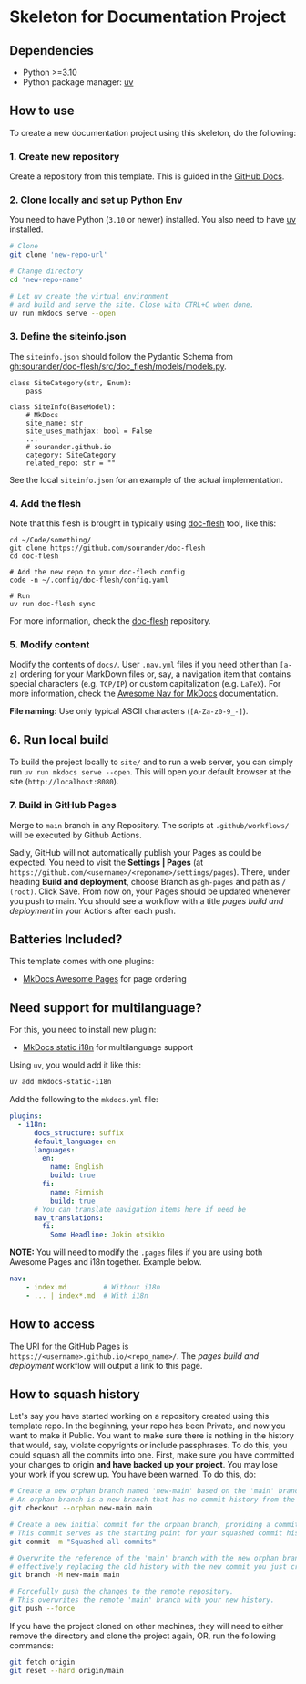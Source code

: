 # Skeleton for Documentation Project

## Dependencies
* Python >=3.10
* Python package manager: [uv](https://docs.astral.sh/uv/)

## How to use

To create a new documentation project using this skeleton, do the following:


### 1. Create new repository

Create a repository from this template. This is guided in the [GitHub Docs](https://docs.github.com/en/repositories/creating-and-managing-repositories/creating-a-repository-from-a-template).


### 2. Clone locally and set up Python Env

You need to have Python (`3.10` or newer) installed. You also need to have [uv](https://docs.astral.sh/uv/) installed.
```bash
# Clone
git clone 'new-repo-url'

# Change directory
cd 'new-repo-name'

# Let uv create the virtual environment
# and build and serve the site. Close with CTRL+C when done.
uv run mkdocs serve --open
```


### 3. Define the siteinfo.json

The `siteinfo.json` should follow the Pydantic Schema from [gh:sourander/doc-flesh/src/doc_flesh/models/models.py](https://github.com/sourander/doc-flesh/blob/main/src/doc_flesh/models/models.py).

```
class SiteCategory(str, Enum):
    pass

class SiteInfo(BaseModel):
    # MkDocs
    site_name: str
    site_uses_mathjax: bool = False
    ...
    # sourander.github.io
    category: SiteCategory
    related_repo: str = ""
```

See the local `siteinfo.json` for an example of the actual implementation.


### 4. Add the flesh

Note that this flesh is brought in typically using [doc-flesh](https://github.com/sourander/doc-flesh) tool, like this:

```
cd ~/Code/something/
git clone https://github.com/sourander/doc-flesh
cd doc-flesh

# Add the new repo to your doc-flesh config
code -n ~/.config/doc-flesh/config.yaml

# Run
uv run doc-flesh sync
```

For more information, check the [doc-flesh](https://github.com/sourander/doc-flesh) repository.


### 5. Modify content

Modify the contents of `docs/`. User `.nav.yml` files if you need other than `[a-z]` ordering for your MarkDown files or, say, a navigation item that contains special characters (e.g. `TCP/IP`) or custom capitalization (e.g. `LaTeX`). For more information, check the [Awesome Nav for MkDocs](https://lukasgeiter.github.io/mkdocs-awesome-nav/) documentation.

**File naming:** Use only typical ASCII characters (`[A-Za-z0-9_-]`).


## 6. Run local build

To build the project locally to `site/` and to run a web server, you can simply run `uv run mkdocs serve --open`. This will open your default browser at the site (`http://localhost:8080`).


### 7. Build in GitHub Pages

Merge to `main` branch in any Repository. The scripts at `.github/workflows/` will be executed by Github Actions.

Sadly, GitHub will not automatically publish your Pages as could be expected. You need to visit the **Settings | 
Pages** (at `https://github.com/<username>/<reponame>/settings/pages`). There, under heading **Build and 
deployment**, choose Branch as `gh-pages` and path as `/ (root)`. Click Save. From now on, your Pages should be 
updated whenever you push to main. You should see a workflow with a title *pages build and deployment* in your 
Actions after each push.


## Batteries Included?

This template comes with one plugins:
* [MkDocs Awesome Pages](https://github.com/lukasgeiter/mkdocs-awesome-pages-plugin) for page ordering


## Need support for multilanguage?

For this, you need to install new plugin:

* [MkDocs static i18n](https://github.com/ultrabug/mkdocs-static-i18n) for multilanguage support

Using `uv`, you would add it like this:

```sh
uv add mkdocs-static-i18n
```

Add the following to the `mkdocs.yml` file:

```yaml
plugins:
  - i18n:
      docs_structure: suffix
      default_language: en
      languages:
        en:
          name: English
          build: true
        fi:
          name: Finnish
          build: true
      # You can translate navigation items here if need be
      nav_translations:
        fi:
          Some Headline: Jokin otsikko
```

**NOTE:** You will need to modify the `.pages` files if you are using both Awesome Pages and i18n together. Example below.

```yaml
nav:
    - index.md         # Without i18n
    - ... | index*.md  # With i18n
```

## How to access

The URI for the GitHub Pages is `https://<username>.github.io/<repo_name>/`. The *pages build and deployment* 
workflow will output a link to this page.

## How to squash history

Let's say you have started working on a repository created using this template repo. In the beginning, your repo has been Private, and now you want to make it Public. You want to make sure there is nothing in the history that would, say, violate copyrights or include passphrases. To do this, you could squash all the commits into one. First, make sure you have committed your changes to origin **and have backed up your project**. You may lose your work if you screw up. You have been warned. To do this, do:

```sh
# Create a new orphan branch named 'new-main' based on the 'main' branch.
# An orphan branch is a new branch that has no commit history from the source branch.
git checkout --orphan new-main main

# Create a new initial commit for the orphan branch, providing a commit message.
# This commit serves as the starting point for your squashed commit history.
git commit -m "Squashed all commits"

# Overwrite the reference of the 'main' branch with the new orphan branch,
# effectively replacing the old history with the new commit you just created.
git branch -M new-main main

# Forcefully push the changes to the remote repository.
# This overwrites the remote 'main' branch with your new history.
git push --force
```

If you have the project cloned on other machines, they will need to either remove the directory and clone the project again, OR, run the following commands:

```sh
git fetch origin
git reset --hard origin/main
```
